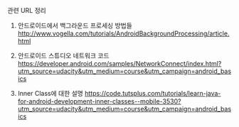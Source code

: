 관련 URL 정리 

1. 안드로이드에서 백그라운드 프로세싱 방법들
http://www.vogella.com/tutorials/AndroidBackgroundProcessing/article.html

2. 안드로이드 스튜디오 네트워크 코드  
https://developer.android.com/samples/NetworkConnect/index.html?utm_source=udacity&utm_medium=course&utm_campaign=android_basics

3. Inner Class에 대한 설명 
https://code.tutsplus.com/tutorials/learn-java-for-android-development-inner-classes--mobile-3530?utm_source=udacity&utm_medium=course&utm_campaign=android_basics
